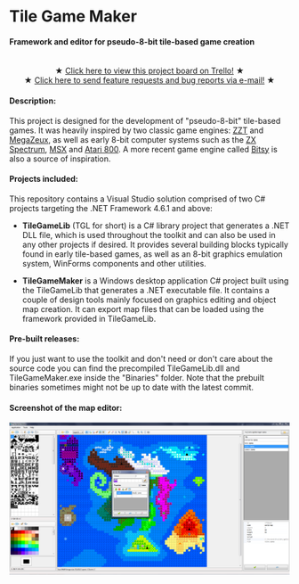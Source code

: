 # Tile Game Maker
#### Framework and editor for pseudo-8-bit tile-based game creation

<p align="center"><br>
★ <a href="https://trello.com/b/K9Jb3DE4" target="_blank">Click here to view this project board on Trello!</a> ★<br>
★ <a href="mailto:facastello+jl1fywoeimmmjrfbnmvh@boards.trello.com" target="_blank">Click here to send feature requests and bug reports via e-mail!</a> ★
</p>
  
#### Description:

This project is designed for the development of "pseudo-8-bit" tile-based games. It was heavily inspired by two classic game engines: [ZZT](https://en.wikipedia.org/wiki/ZZT) and [MegaZeux](https://github.com/AliceLR/megazeux), as well as early 8-bit computer systems such as the [ZX Spectrum](https://en.wikipedia.org/wiki/ZX_Spectrum), [MSX](https://en.wikipedia.org/wiki/MSX) and [Atari 800](https://en.wikipedia.org/wiki/Atari_8-bit_family). A more recent game engine called [Bitsy](https://ledoux.itch.io/bitsy) is also a source of inspiration.

#### Projects included:

This repository contains a Visual Studio solution comprised of two C# projects targeting the .NET Framework 4.6.1 and above:

- **TileGameLib** (TGL for short) is a C# library project that generates a .NET DLL file, which is used throughout the toolkit and can also be used in any other projects if desired. It provides several building blocks typically found in early tile-based games, as well as an 8-bit graphics emulation system, WinForms components and other utilities.

- **TileGameMaker** is a Windows desktop application C# project built using the TileGameLib that generates a .NET executable file. It contains a couple of design tools mainly focused on graphics editing and object map creation. It can export map files that can be loaded using the framework provided in TileGameLib.

#### Pre-built releases:

If you just want to use the toolkit and don't need or don't care about the source code you can find the precompiled TileGameLib.dll and TileGameMaker.exe inside the "Binaries" folder. Note that the prebuilt binaries sometimes might not be up to date with the latest commit.

#### Screenshot of the map editor:

<img src="/Screenshots/tgm.png?raw=true" />
